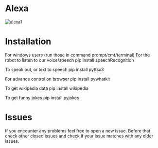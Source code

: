 # Alexa
![alexa1](https://user-images.githubusercontent.com/76698487/113335772-07ed0d80-9343-11eb-9e01-b38cabec2a0b.png)

# Installation

For windows users
(run those in command prompt/cmt/terminal) For the robot to listen to our voice/speech pip install speechRecognition

To speak out, or text to speech pip install pyttsx3

For advance control on browser pip install pywhatkit

To get wikipedia data pip install wikipedia

To get funny jokes pip install pyjokes

# Issues
If you encounter any problems feel free to open a new issue. Before that check other closed issues and check if your issue matches with any older issues.
